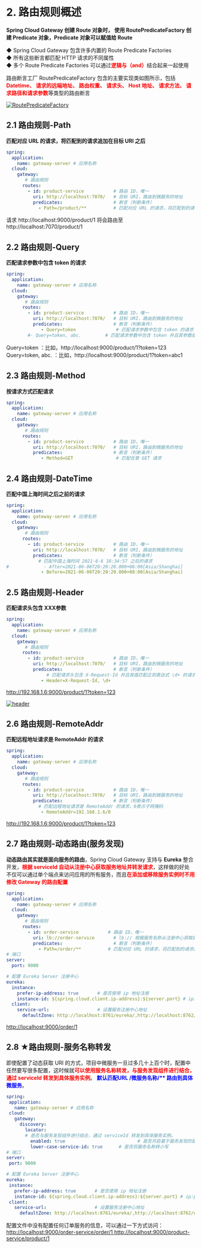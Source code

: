 # 2. 路由规则概述

**Spring Cloud Gateway 创建 Route 对象时， 使用 RoutePredicateFactory 创建 Predicate 对象，Predicate 对象可以赋值给 Route**

◆ Spring Cloud Gateway 包含许多内置的 Route Predicate Factories  
◆ 所有这些断言都匹配 HTTP 请求的不同属性  
◆ 多个 Route Predicate Factories 可以通过<font color='red'><strong>逻辑与（and）</strong></font>结合起来一起使用  
 
路由断言工厂 RoutePredicateFactory 包含的主要实现类如图所示，包括 <font color='red'><strong>Datetime、 请求的远端地址、 路由权重、 请求头、 Host 地址、 请求方法、 请求路径和请求参数</strong></font>等类型的路由断言

<a data-fancybox title="RoutePredicateFactory" href="./image/RoutePredicateFactory.jpg">![RoutePredicateFactory](./image/RoutePredicateFactory.jpg)</a>

## 2.1 路由规则-Path 

**匹配对应 URL 的请求，将匹配到的请求追加在目标 URI 之后**

```yml
spring:
  application:
    name: gateway-server # 应用名称
  cloud:
    gateway:
       # 路由规则
      routes:
        - id: product-service           # 路由 ID，唯一
          uri: http://localhost:7070/   # 目标 URI，路由到微服务的地址
          predicates:                   # 断言（判断条件）
            - Path=/product/**          # 匹配对应 URL 的请求，将匹配到的请求追加在目标 URI 之后
```
请求 http://localhost:9000/product/1 将会路由至 http://localhost:7070/product/1


## 2.2 路由规则-Query  

**匹配请求参数中包含 token 的请求**

```yml
spring:
  application:
    name: gateway-server # 应用名称
  cloud:
    gateway:
       # 路由规则
      routes:
        - id: product-service           # 路由 ID，唯一
          uri: http://localhost:7070/   # 目标 URI，路由到微服务的地址
          predicates:                   # 断言（判断条件）
             - Query=token               # 匹配请求参数中包含 token 的请求
        #- Query=token, abc.         # 匹配请求参数中包含 token 并且其参数值满足正则表达式 abc. 的请求
```
Query=token ：比如，<a>http://localhost:9000/product/1?token=123</a>  
Query=token, abc. ：比如，<a>http://localhost:9000/product/1?token=abc1</a>  


## 2.3 路由规则-Method   

**按请求方式匹配请求**

```yml
spring:
  application:
    name: gateway-server # 应用名称
  cloud:
    gateway:
       # 路由规则
      routes:
        - id: product-service           # 路由 ID，唯一
          uri: http://localhost:7070/   # 目标 URI，路由到微服务的地址
          predicates:                   # 断言（判断条件）
             - Method=GET                # 匹配任意 GET 请求
```
## 2.4 路由规则-DateTime  

**匹配中国上海时间之后之前的请求**

```yml
spring:
  application:
    name: gateway-server # 应用名称
  cloud:
    gateway:
       # 路由规则
      routes:
        - id: product-service           # 路由 ID，唯一
          uri: http://localhost:7070/   # 目标 URI，路由到微服务的地址
          predicates:                   # 断言（判断条件）
            # 匹配中国上海时间 2021-6-6 18:34:57 之后的请求
#             - After=2021-06-06T20:20:20.000+08:00[Asia/Shanghai]
             - Before=2021-06-06T20:20:20.000+08:00[Asia/Shanghai]
```

## 2.5 路由规则-Header 

**匹配请求头包含 XXX参数**

```yml
spring:
  application:
    name: gateway-server # 应用名称
  cloud:
    gateway:
       # 路由规则
      routes:
        - id: product-service           # 路由 ID，唯一
          uri: http://localhost:7070/   # 目标 URI，路由到微服务的地址
          predicates:                   # 断言（判断条件）
               # 匹配请求头包含 X-Request-Id 并且其值匹配正则表达式 \d+ 的请求
             - Header=X-Request-Id, \d+
```
http://192.168.1.6:9000/product/1?token=123

<a data-fancybox title="header" href="./image/header.jpg">![header](./image/header.jpg)</a>


## 2.6 路由规则-RemoteAddr  

**匹配远程地址请求是 RemoteAddr 的请求**

```yml
spring:
  application:
    name: gateway-server # 应用名称
  cloud:
    gateway:
       # 路由规则
      routes:
        - id: product-service           # 路由 ID，唯一
          uri: http://localhost:7070/   # 目标 URI，路由到微服务的地址
          predicates:                   # 断言（判断条件）
            # 匹配远程地址请求是 RemoteAddr 的请求，0表示子网掩码
             - RemoteAddr=192.168.1.6/0
```

<a href="">http://192.168.1.6:9000/product/1?token=123</a>

## 2.7 路由规则-动态路由(服务发现)

**动态路由其实就是面向服务的路由**，Spring Cloud Gateway 支持与 **Eureka** 整合开发，<font color='red'><strong>根据 serviceId 自动从注册中心获取服务地址并转发请求</strong></font>，这样做的好处不仅可以通过单个端点来访问应用的所有服务，而且<font color='red'><strong>在添加或移除服务实例时不用修改 Gateway 的路由配置</strong></font>


```yml
spring:
  application:
    name: gateway-server # 应用名称
  cloud:
    gateway:
       # 路由规则
      routes:
        - id: order-service           # 路由 ID，唯一
          uri: lb://order-service       # lb:// 根据服务名称从注册中心获取服务请求地址
          predicates:                   # 断言（判断条件）
            - Path=/order/**          # 匹配对应 URL 的请求，将匹配到的请求追加在目标 URI 之后
# 端口
server:
  port: 9000

# 配置 Eureka Server 注册中心
eureka:
  instance:
    prefer-ip-address: true       # 是否使用 ip 地址注册
    instance-id: ${spring.cloud.client.ip-address}:${server.port} # ip:port
  client:
    service-url:                  # 设置服务注册中心地址
      defaultZone: http://localhost:8761/eureka/,http://localhost:8762/eureka/
```

<a href="">http://localhost:9000/order/1</a>


## 2.8 ★路由规则-服务名称转发

 
 即使配置了动态获取 URI 的方式，项目中微服务一旦过多几十上百个时，配置中任然要写很多配置，这时候就<font color='red'><strong>可以使用服务名称转发，与服务发现组件进行结合，通过 serviceId 转发到具体服务实例</strong></font>。 <font color='blue'><strong>默认匹配URL /微服务名称/** 路由到具体微服务</strong></font>。

 ```yml
 spring:
  application:
    name: gateway-server # 应用名称
  cloud:
    gateway:
      discovery:
        locator:
        # 是否与服务发现组件进行结合，通过 serviceId 转发到具体服务实例。
          enabled: true                           # 是否开启基于服务发现的路由规则
          lower-case-service-id: true      # 是否将服务名称转小写
# 端口
server:
  port: 9000

# 配置 Eureka Server 注册中心
eureka:
  instance:
    prefer-ip-address: true       # 是否使用 ip 地址注册
    instance-id: ${spring.cloud.client.ip-address}:${server.port} # ip:port
  client:
    service-url:                  # 设置服务注册中心地址
      defaultZone: http://localhost:8761/eureka/,http://localhost:8762/eureka/
 ```

配置文件中没有配置任何订单服务的信息，可以通过一下方式访问：
<a href="">http://localhost:9000/order-service/order/1 </a>
<a href="">http://localhost:9000/product-service/product/1</a>